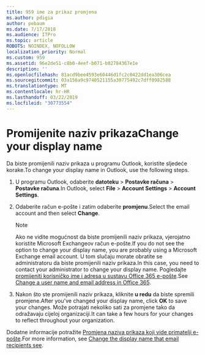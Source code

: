 ```yaml
---
title: 959 ime za prikaz promjena
ms.author: pdigia
author: pebaum
ms.date: 7/17/2018
ms.audience: ITPro
ms.topic: article
ROBOTS: NOINDEX, NOFOLLOW
localization_priority: Normal
ms.custom: 959
ms.assetid: 96e2de51-c8b0-4eef-b071-b02784367e1e
description: ''
ms.openlocfilehash: 81acd9bee4593e60446d1fc2c0422dd1ea306cea
ms.sourcegitcommit: 03a156a9c9740521155a30775492c7dff0982588
ms.translationtype: MT
ms.contentlocale: hr-HR
ms.lasthandoff: 03/22/2019
ms.locfileid: "30773554"
---
```

# <a name="change-your-display-name"></a><span data-ttu-id="6741d-102">Promijenite naziv prikaza</span><span class="sxs-lookup"><span data-stu-id="6741d-102">Change your display name</span></span>
  
<span data-ttu-id="6741d-103">Da biste promijenili naziv prikaza u programu Outlook, koristite sljedeće korake.</span><span class="sxs-lookup"><span data-stu-id="6741d-103">To change your display name in Outlook, use the following steps.</span></span>
  
1. <span data-ttu-id="6741d-104">U programu Outlook, odaberite **datoteku** \> **Postavke računa** \> **Postavke računa**.</span><span class="sxs-lookup"><span data-stu-id="6741d-104">In Outlook, select **File** \> **Account Settings** \> **Account Settings**.</span></span>
    
2. <span data-ttu-id="6741d-105">Odaberite račun e-pošte i zatim odaberite **promjenu**.</span><span class="sxs-lookup"><span data-stu-id="6741d-105">Select the email account and then select **Change**.</span></span>
    
    > [!NOTE]
    > <span data-ttu-id="6741d-106">Ako ne vidite mogućnost da biste promijenili naziv prikaza, vjerojatno koristite Microsoft Exchangeov račun e-pošte.</span><span class="sxs-lookup"><span data-stu-id="6741d-106">If you do not see the option to change your display name, you are probably using a Microsoft Exchange email account.</span></span> <span data-ttu-id="6741d-107">U tom slučaju morate obratite se administratoru da biste promijenili naziv prikaza.</span><span class="sxs-lookup"><span data-stu-id="6741d-107">In this case, you need to contact your administrator to change your display name.</span></span> <span data-ttu-id="6741d-108">Pogledajte [promijeniti korisničko ime i adresa u sustavu Office 365 e-pošte](https://support.office.com/article/fb5ac074-e203-4e1f-9843-b9d1a3e03297.aspx).</span><span class="sxs-lookup"><span data-stu-id="6741d-108">See [Change a user name and email address in Office 365](https://support.office.com/article/fb5ac074-e203-4e1f-9843-b9d1a3e03297.aspx).</span></span> 
  
3. <span data-ttu-id="6741d-109">Nakon što ste promijenili naziv prikaza, kliknite **u redu** da biste spremili promjene.</span><span class="sxs-lookup"><span data-stu-id="6741d-109">After you've changed your display name, click **OK** to save your changes.</span></span> <span data-ttu-id="6741d-110">Može potrajati nekoliko sati za promjene tako da odražavaju cijeloj organizaciji.</span><span class="sxs-lookup"><span data-stu-id="6741d-110">It can take a few hours for your changes to reflect throughout your organization.</span></span> 
    
<span data-ttu-id="6741d-111">Dodatne informacije potražite [Promjena naziva prikaza koji vide primatelji e-pošte](https://support.office.com/article/2b53331a-ba2a-4803-88dc-ac9fe376c8a9.aspx).</span><span class="sxs-lookup"><span data-stu-id="6741d-111">For more information, see [Change the display name that email recipients see](https://support.office.com/article/2b53331a-ba2a-4803-88dc-ac9fe376c8a9.aspx).</span></span>
  

